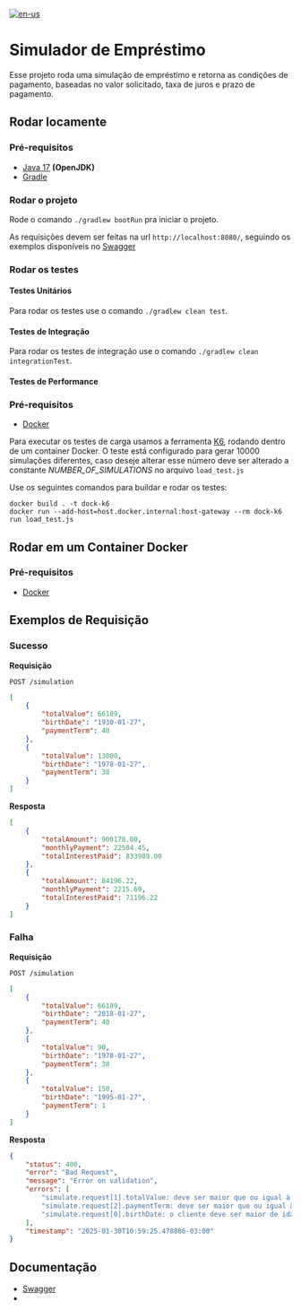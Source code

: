 [![en-us](https://img.shields.io/badge/lang-en--us-red.svg)](https://github.com/yasmindias/loan-simulator/blob/master/README.en.md)

# Simulador de Empréstimo #
Esse projeto roda uma simulação de empréstimo e retorna as condições de pagamento, baseadas no valor solicitado, taxa de juros e prazo de pagamento.

## Rodar locamente
### Pré-requisitos
- [Java 17](https://jdk.java.net/archive/) **(OpenJDK)**
- [Gradle](https://gradle.org/install/)

### Rodar o projeto
Rode o comando ```./gradlew bootRun``` pra iniciar o projeto.

As requisições devem ser feitas na url ``http://localhost:8080/``, seguindo os exemplos disponíveis no [Swagger](http://localhost:8080/swagger-ui/index.html)

### Rodar os testes
#### Testes Unitários
Para rodar os testes use o comando ```./gradlew clean test```.

#### Testes de Integração
Para rodar os testes de integração use o comando ```./gradlew clean integrationTest```.

#### Testes de Performance
### Pré-requisitos
- [Docker](https://www.docker.com/products/docker-desktop/)

Para executar os testes de carga usamos a ferramenta [K6](https://grafana.com/docs/k6/latest/), rodando dentro de um container Docker.
O teste está configurado para gerar 10000 simulações diferentes, caso deseje alterar esse número deve ser alterado a constante *NUMBER_OF_SIMULATIONS* no arquivo `load_test.js`

Use os seguintes comandos para buildar e rodar os testes:

```
docker build . -t dock-k6
docker run --add-host=host.docker.internal:host-gateway --rm dock-k6 run load_test.js
```

## Rodar em um Container Docker
### Pré-requisitos
- [Docker](https://www.docker.com/products/docker-desktop/)


## Exemplos de Requisição

### Sucesso

**Requisição**

``POST /simulation``
```json
[
    {
        "totalValue": 66189,
        "birthDate": "1930-01-27",
        "paymentTerm": 40
    },
    {
        "totalValue": 13000,
        "birthDate": "1978-01-27",
        "paymentTerm": 38
    }
]
```

**Resposta**
```json
[
    {
        "totalAmount": 900178.00,
        "monthlyPayment": 22504.45,
        "totalInterestPaid": 833989.00
    },
    {
        "totalAmount": 84196.22,
        "monthlyPayment": 2215.69,
        "totalInterestPaid": 71196.22
    }
]
```

### Falha
**Requisição**

``POST /simulation``
```json
[
    {
        "totalValue": 66189,
        "birthDate": "2018-01-27",
        "paymentTerm": 40
    },
    {
        "totalValue": 90,
        "birthDate": "1978-01-27",
        "paymentTerm": 38
    },
    {
        "totalValue": 150,
        "birthDate": "1995-01-27",
        "paymentTerm": 1
    }
]
```

**Resposta**

```json
{
	"status": 400,
	"error": "Bad Request",
	"message": "Error on validation",
	"errors": [
		"simulate.request[1].totalValue: deve ser maior que ou igual à 100",
		"simulate.request[2].paymentTerm: deve ser maior que ou igual à 2",
		"simulate.request[0].birthDate: o cliente deve ser maior de idade"
	],
	"timestamp": "2025-01-30T10:59:25.478886-03:00"
}
```

## Documentação
- [Swagger](http://localhost:3000/swagger-ui/index.html)
-  
